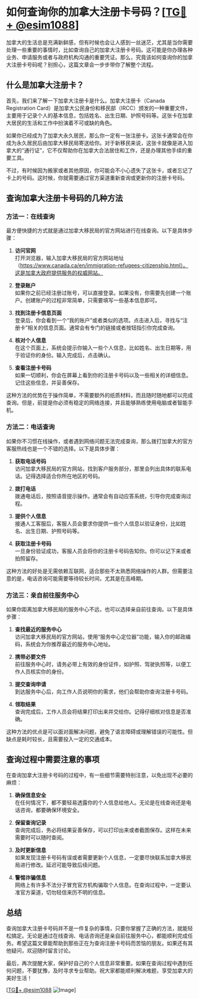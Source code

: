 # 如何查询你的加拿大注册卡号码？[[TG💪+ @esim1088](https://t.me/s/esim1088)]

加拿大的生活总是充满新鲜感，但有时候也会让人感到一丝迷茫，尤其是当你需要处理一些重要的事情时，比如查询自己的加拿大注册卡号码。这可能是你办理各种业务、申请服务或者与政府机构沟通的重要凭证。那么，究竟该如何查询你的加拿大注册卡号码呢？别担心，这篇文章会一步步带你了解整个流程。

## 什么是加拿大注册卡？

首先，我们来了解一下加拿大注册卡是什么。加拿大注册卡（Canada Registration Card）是加拿大公民身份和移民部（IRCC）颁发的一种重要文件，主要用于记录个人的基本信息，包括姓名、出生日期、护照号码等。这张卡在加拿大居民的生活和工作中扮演着不可或缺的角色。

如果你已经成为了加拿大永久居民，那么你一定有一张注册卡。这张卡通常会在你成为永久居民后由加拿大移民局寄送给你。对于新移民来说，这张卡就像是进入加拿大的“通行证”，它不仅帮助你在加拿大合法居住和工作，还是办理其他手续的重要工具。

不过，有时候因为搬家或者其他原因，你可能会不小心遗失了这张卡，或者忘记了卡上的号码。这时候，你就需要通过官方渠道重新查询或更新你的注册卡号码。

## 查询加拿大注册卡号码的几种方法

### 方法一：在线查询

最方便快捷的方式就是通过加拿大移民局的官方网站进行在线查询。以下是具体步骤：

1. **访问官网**  
   打开浏览器，输入加拿大移民局的官方网站地址（https://www.canada.ca/en/immigration-refugees-citizenship.html）。这是加拿大政府提供服务的权威网站。

2. **登录账户**  
   如果你之前已经注册过账号，可以直接登录。如果没有，你需要先创建一个账户。创建账户的过程非常简单，只需要填写一些基本信息即可。

3. **找到注册卡信息页面**  
   登录后，你会看到一个“我的账户”或者类似的选项。点击进入后，寻找与“注册卡”相关的信息页面。通常会有专门的链接或者按钮指引你完成查询。

4. **核对个人信息**  
   在这个页面上，系统会提示你输入一些个人信息，比如姓名、出生日期等，用于验证你的身份。输入完成后，点击确认。

5. **查看注册卡号码**  
   如果一切顺利，你会在屏幕上看到你的注册卡号码以及一些相关的详细信息。记住这些信息，并妥善保存。

这种方法的优势在于操作简单，不需要额外的纸质材料，而且随时随地都可以完成查询。但是，前提是你必须有稳定的网络连接，并且能够熟练使用电脑或者智能手机。

### 方法二：电话查询

如果你不习惯在线操作，或者遇到网络问题无法完成查询，那么拨打加拿大的官方客服热线也是一个不错的选择。以下是具体步骤：

1. **获取电话号码**  
   访问加拿大移民局的官方网站，找到客户服务部分，那里会列出具体的联系电话。记得选择适合你所在地区的号码。

2. **拨打电话**  
   拨通电话后，按照语音提示操作。通常会有自动应答系统，引导你完成查询过程。

3. **提供个人信息**  
   接通人工客服后，客服人员会要求你提供一些个人信息以验证身份，比如姓名、出生日期、护照号码等。

4. **获取注册卡号码**  
   一旦身份验证成功，客服人员会将你的注册卡号码告知你。你可以记下来或者拍照留存。

这种方法的好处是无需依赖互联网，适合那些不太熟悉网络操作的人群。但需要注意的是，电话咨询可能需要等待较长时间，尤其是在高峰期。

### 方法三：亲自前往服务中心

如果你距离加拿大移民局的服务中心不远，也可以选择亲自前往查询。以下是具体步骤：

1. **查找最近的服务中心**  
   访问加拿大移民局的官方网站，使用“服务中心定位器”功能，输入你的邮政编码，系统会为你推荐最近的服务中心地址。

2. **携带必要文件**  
   前往服务中心时，请务必带上有效的身份证件，如护照、驾驶执照等，以便工作人员核实你的身份。

3. **提交查询申请**  
   到达服务中心后，向工作人员说明你的需求，他们会帮助你查询注册卡号码。

4. **领取结果**  
   查询完成后，工作人员会将结果打印出来并交给你。记得仔细核对信息是否准确。

这种方法的优点是可以面对面解决问题，避免了语言障碍或理解错误的可能性。但缺点是耗时较长，且需要投入一定的交通成本。

## 查询过程中需要注意的事项

在查询加拿大注册卡号码的过程中，有一些细节需要特别注意，以免出现不必要的麻烦：

1. **确保信息安全**  
   在任何情况下，都不要轻易透露你的个人信息给他人。无论是在线查询还是电话咨询，都要确保环境安全。

2. **保留查询记录**  
   查询完成后，务必将结果妥善保存，可以打印出来或者截图保存。这样在未来需要时可以随时查阅。

3. **及时更新信息**  
   如果发现注册卡号码有误或者需要更新个人信息，一定要尽快联系加拿大移民局进行修改。延迟可能导致后续问题。

4. **警惕诈骗信息**  
   网络上有许多不法分子冒充官方机构骗取个人信息。在查询过程中，一定要认准官方渠道，切勿轻信来历不明的信息。

## 总结

查询加拿大注册卡号码并不是一件复杂的事情，只要你掌握了正确的方法，就能轻松搞定。无论是通过在线查询、电话咨询还是亲自前往服务中心，都能顺利完成任务。希望这篇文章能帮助到那些正在为查询注册卡号码而苦恼的朋友。如果还有其他疑问，欢迎随时留言讨论。

最后，再次提醒大家，保护好自己的个人信息非常重要。如果在查询过程中遇到任何问题，不要犹豫，及时寻求专业帮助。祝大家都能顺利解决难题，享受加拿大的美好生活！

[[TG💪+ @esim1088](https://t.me/s/esim1088) ![Image](https://i.postimg.cc/4NQfJmqS/Snipaste-2025-05-13-00-14-12.png)]